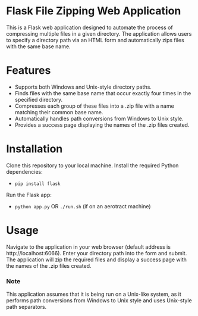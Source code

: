 # Flask File Zipping Web Application
This is a Flask web application designed to automate the process of compressing multiple files in a given directory. The application allows users to specify a directory path via an HTML form and automatically zips files with the same base name.

# Features
- Supports both Windows and Unix-style directory paths.
- Finds files with the same base name that occur exactly four times in the specified directory.
- Compresses each group of these files into a .zip file with a name matching their common base name.
- Automatically handles path conversions from Windows to Unix style.
- Provides a success page displaying the names of the .zip files created.

# Installation
Clone this repository to your local machine.
Install the required Python dependencies:
- `pip install flask`

Run the Flask app:
- `python app.py` OR `./run.sh` (if on an aerotract machine)

# Usage
Navigate to the application in your web browser (default address is http://localhost:6066).
Enter your directory path into the form and submit.
The application will zip the required files and display a success page with the names of the .zip files created.

### Note
This application assumes that it is being run on a Unix-like system, as it performs path conversions from Windows to Unix style and uses Unix-style path separators.